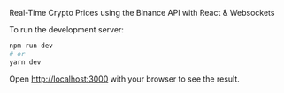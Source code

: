 Real-Time Crypto Prices using the Binance API with React & Websockets

To run the development server:

```bash
npm run dev
# or
yarn dev
```

Open [http://localhost:3000](http://localhost:3000) with your browser to see the result.
